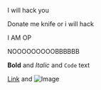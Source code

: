 I will hack you

Donate me knife or i will hack





I AM OP

NOOOOOOOOOBBBBBB

**Bold** and _Italic_ and `Code` text

[Link](url) and ![Image](src)



